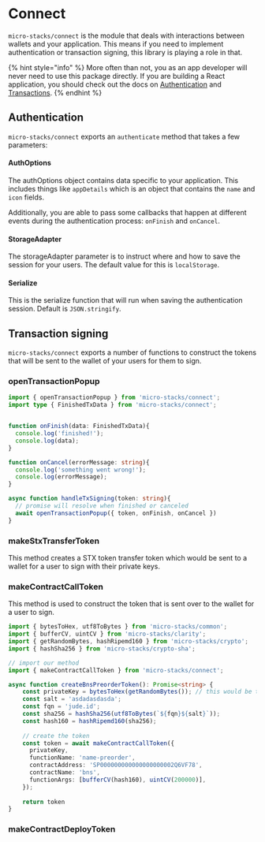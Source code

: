 # Connect

`micro-stacks/connect` is the module that deals with interactions between wallets and your application. This means if you need to implement authentication or transaction signing, this library is playing a role in that.

{% hint style="info" %}
More often than not, you as an app developer will never need to use this package directly. If you are building a React application, you should check out the docs on [Authentication](../integrations/react/authentication.md) and [Transactions](transactions.md).
{% endhint %}

## Authentication

`micro-stacks/connect` exports an `authenticate` method that takes a few parameters:

#### AuthOptions

The authOptions object contains data specific to your application. This includes things like `appDetails` which is an object that contains the `name` and `icon` fields.&#x20;

Additionally, you are able to pass some callbacks that happen at different events during the authentication process: `onFinish` and `onCancel`.

#### StorageAdapter

The storageAdapter parameter is to instruct where and how to save the session for your users. The default value for this is `localStorage`.

#### Serialize

This is the serialize function that will run when saving the authentication session. Default is `JSON.stringify`.

## Transaction signing

`micro-stacks/connect` exports a number of functions to construct the tokens that will be sent to the wallet of your users for them to sign.&#x20;

### openTransactionPopup

```typescript
import { openTransactionPopup } from 'micro-stacks/connect';
import type { FinishedTxData } from 'micro-stacks/connect';


function onFinish(data: FinishedTxData){
  console.log('finished!');
  console.log(data);
}

function onCancel(errorMessage: string){
  console.log('something went wrong!');
  console.log(errorMessage);
}

async function handleTxSigning(token: string){
  // promise will resolve when finished or canceled
  await openTransactionPopup({ token, onFinish, onCancel })
}
```

### makeStxTransferToken

This method creates a STX token transfer token which would be sent to a wallet for a user to sign with their private keys.

### makeContractCallToken

This method is used to construct the token that is sent over to the wallet for a user to sign.

```typescript
import { bytesToHex, utf8ToBytes } from 'micro-stacks/common';
import { bufferCV, uintCV } from 'micro-stacks/clarity';
import { getRandomBytes, hashRipemd160 } from 'micro-stacks/crypto';
import { hashSha256 } from 'micro-stacks/crypto-sha';

// import our method
import { makeContractCallToken } from 'micro-stacks/connect';

async function createBnsPreorderToken(): Promise<string> {
    const privateKey = bytesToHex(getRandomBytes()); // this would be the appPrivateKey
    const salt = 'asdadasdasda';
    const fqn = 'jude.id';
    const sha256 = hashSha256(utf8ToBytes(`${fqn}${salt}`));
    const hash160 = hashRipemd160(sha256);
    
    // create the token
    const token = await makeContractCallToken({
      privateKey,
      functionName: 'name-preorder',
      contractAddress: 'SP000000000000000000002Q6VF78',
      contractName: 'bns',
      functionArgs: [bufferCV(hash160), uintCV(200000)],
    });
    
    return token
}
```

### makeContractDeployToken
